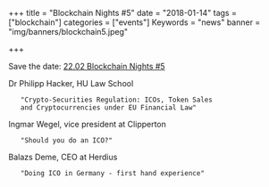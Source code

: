 +++
title = "Blockchain Nights #5"
date = "2018-01-14"
tags = ["blockchain"]
categories = ["events"]
Keywords = "news"
banner = "img/banners/blockchain5.jpeg"

+++

Save the date:
[22.02 Blockchain Nights #5](https://www.blockchainnights.com)

<!--more-->

Dr Philipp Hacker, HU Law School
```
   "Crypto-Securities Regulation: ICOs, Token Sales
   and Cryptocurrencies under EU Financial Law"
```

Ingmar Wegel,  vice president at Clipperton
```
   "Should you do an ICO?"
```

Balazs Deme, CEO at Herdius
```
   "Doing ICO in Germany - first hand experience"
```
